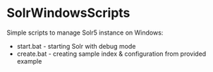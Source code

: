 # SolrWindowsScripts
Simple scripts to manage Solr5 instance on Windows:

- start.bat - starting Solr with debug mode
- create.bat - creating sample index & configuration from provided example
